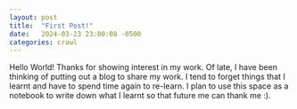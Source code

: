 ```yaml
---
layout: post
title:  "First Post!"
date:   2024-03-23 23:00:08 -0500
categories: crawl
---
```


Hello World! Thanks for showing interest in my work.
Of late, I have been thinking of putting out a blog to share my work.
I tend to forget things that I learnt and have to spend time again to re-learn.
I plan to use this space as a notebook to write down what I learnt so that future
me can thank me :).
